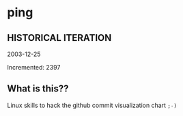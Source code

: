 # ping

## HISTORICAL ITERATION
2003-12-25

Incremented: 2397

## What is this?? 
Linux skills to hack the github commit visualization chart `;-)`
